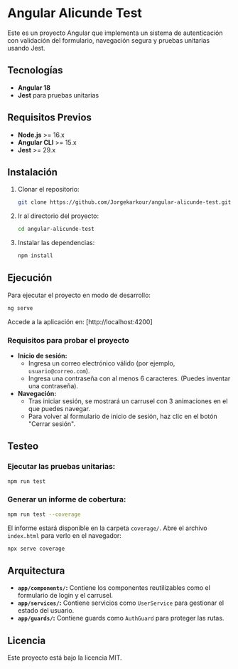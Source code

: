 # Angular Alicunde Test

Este es un proyecto Angular que implementa un sistema de autenticación con validación del formulario, navegación segura y pruebas unitarias usando Jest.

## Tecnologías

- **Angular 18**
- **Jest** para pruebas unitarias

## Requisitos Previos

- **Node.js** >= 16.x
- **Angular CLI** >= 15.x
- **Jest** >= 29.x

## Instalación

1. Clonar el repositorio:

   ```bash
   git clone https://github.com/Jorgekarkour/angular-alicunde-test.git
   ```

2. Ir al directorio del proyecto:

   ```bash
   cd angular-alicunde-test
   ```

3. Instalar las dependencias:
   ```bash
   npm install
   ```

## Ejecución

Para ejecutar el proyecto en modo de desarrollo:

```bash
ng serve
```

Accede a la aplicación en: [http://localhost:4200]

### Requisitos para probar el proyecto

- **Inicio de sesión:**
  - Ingresa un correo electrónico válido (por ejemplo, `usuario@correo.com`).
  - Ingresa una contraseña con al menos 6 caracteres. (Puedes inventar una contraseña).
- **Navegación:**
  - Tras iniciar sesión, se mostrará un carrusel con 3 animaciones en el que puedes navegar.
  - Para volver al formulario de inicio de sesión, haz clic en el botón "Cerrar sesión".

## Testeo

### Ejecutar las pruebas unitarias:

```bash
npm run test
```

### Generar un informe de cobertura:

```bash
npm run test --coverage
```

El informe estará disponible en la carpeta `coverage/`. Abre el archivo `index.html` para verlo en el navegador:

```bash
npx serve coverage
```

## Arquitectura

- **`app/components/`:** Contiene los componentes reutilizables como el formulario de login y el carrusel.
- **`app/services/`:** Contiene servicios como `UserService` para gestionar el estado del usuario.
- **`app/guards/`:** Contiene guards como `AuthGuard` para proteger las rutas.

## Licencia

Este proyecto está bajo la licencia MIT.
